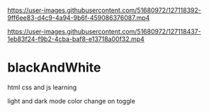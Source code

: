 





https://user-images.githubusercontent.com/51680972/127118392-9ff6ee83-d4c9-4a94-9b6f-459086376087.mp4



https://user-images.githubusercontent.com/51680972/127118437-1eb83f24-f9b2-4cba-baf8-e13718a00f32.mp4



# blackAndWhite

html css and js learning 

light and dark mode color change on toggle 

